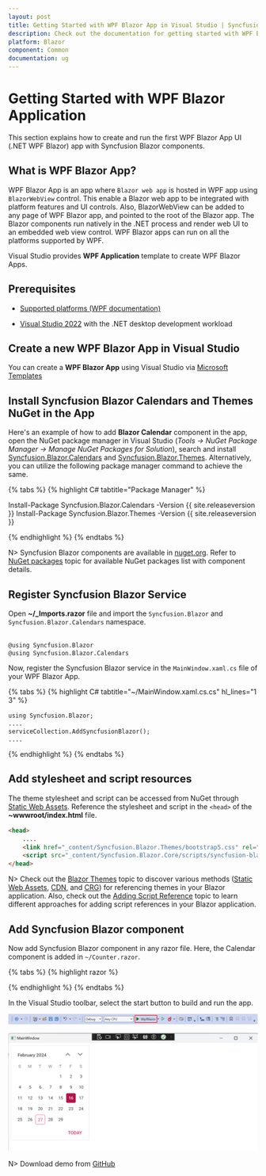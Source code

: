 ```yaml
---
layout: post
title: Getting Started with WPF Blazor App in Visual Studio | Syncfusion
description: Check out the documentation for getting started with WPF Blazor App and Syncfusion Blazor Components in Visual Studio and much more.
platform: Blazor
component: Common
documentation: ug
---
```


# Getting Started with WPF Blazor Application

This section explains how to create and run the first WPF Blazor App UI (.NET WPF Blazor) app with Syncfusion Blazor components.

## What is WPF Blazor App?

WPF Blazor App is an app where `Blazor web app` is hosted in WPF app using `BlazorWebView` control. This enable a Blazor web app to be integrated with platform features and UI controls. Also, BlazorWebView can be added to any page of WPF Blazor app, and pointed to the root of the Blazor app. The Blazor components run natively in the .NET process and render web UI to an embedded web view control. WPF Blazor apps can run on all the platforms supported by WPF.

Visual Studio provides **WPF Application** template to create WPF Blazor Apps.

## Prerequisites

* [Supported platforms (WPF documentation)](https://learn.microsoft.com/en-us/dotnet/desktop/wpf/overview/?view=netdesktop-8.0)

* [Visual Studio 2022](https://visualstudio.microsoft.com/vs/) with the .NET desktop development workload

## Create a new WPF Blazor App in Visual Studio

You can create a **WPF Blazor App** using Visual Studio via [Microsoft Templates](https://learn.microsoft.com/en-us/aspnet/core/blazor/hybrid/tutorials/wpf?view=aspnetcore-8.0)


## Install Syncfusion Blazor Calendars and Themes NuGet in the App

Here's an example of how to add **Blazor Calendar** component in the app, open the NuGet package manager in Visual Studio (*Tools → NuGet Package Manager → Manage NuGet Packages for Solution*), search and install [Syncfusion.Blazor.Calendars](https://www.nuget.org/packages/Syncfusion.Blazor.Calendars/) and [Syncfusion.Blazor.Themes](https://www.nuget.org/packages/Syncfusion.Blazor.Themes/). Alternatively, you can utilize the following package manager command to achieve the same.

{% tabs %}
{% highlight C# tabtitle="Package Manager" %}

Install-Package Syncfusion.Blazor.Calendars -Version {{ site.releaseversion }}
Install-Package Syncfusion.Blazor.Themes -Version {{ site.releaseversion }}

{% endhighlight %}
{% endtabs %}

N> Syncfusion Blazor components are available in [nuget.org](https://www.nuget.org/packages?q=syncfusion.blazor). Refer to [NuGet packages](https://blazor.syncfusion.com/documentation/nuget-packages) topic for available NuGet packages list with component details.

## Register Syncfusion Blazor Service

Open **~/_Imports.razor** file and import the `Syncfusion.Blazor` and `Syncfusion.Blazor.Calendars` namespace.

```cshtml

@using Syncfusion.Blazor
@using Syncfusion.Blazor.Calendars

```

Now, register the Syncfusion Blazor service in the `MainWindow.xaml.cs` file of your WPF Blazor App.

{% tabs %}
{% highlight C# tabtitle="~/MainWindow.xaml.cs.cs" hl_lines="1 3" %}

    using Syncfusion.Blazor;
    ....
    serviceCollection.AddSyncfusionBlazor();
    ....

{% endhighlight %}
{% endtabs %}

## Add stylesheet and script resources

The theme stylesheet and script can be accessed from NuGet through [Static Web Assets](https://blazor.syncfusion.com/documentation/appearance/themes#static-web-assets). Reference the stylesheet and script in the `<head>` of the **~wwwroot/index.html** file.

```html
<head>
    ....
    <link href="_content/Syncfusion.Blazor.Themes/bootstrap5.css" rel="stylesheet" />
    <script src="_content/Syncfusion.Blazor.Core/scripts/syncfusion-blazor.min.js" type="text/javascript"></script>
</head>
```
N> Check out the [Blazor Themes](https://blazor.syncfusion.com/documentation/appearance/themes) topic to discover various methods ([Static Web Assets](https://blazor.syncfusion.com/documentation/appearance/themes#static-web-assets), [CDN](https://blazor.syncfusion.com/documentation/appearance/themes#cdn-reference), and [CRG](https://blazor.syncfusion.com/documentation/common/custom-resource-generator)) for referencing themes in your Blazor application. Also, check out the [Adding Script Reference](https://blazor.syncfusion.com/documentation/common/adding-script-references) topic to learn different approaches for adding script references in your Blazor application.

## Add Syncfusion Blazor component

Now add Syncfusion Blazor component in any razor file. Here, the Calendar component is added in `~/Counter.razor`.

{% tabs %}
{% highlight razor %}

<SfCalendar TValue="DateTime"></SfCalendar>

{% endhighlight %}
{% endtabs %}

In the Visual Studio toolbar, select the start button to build and run the app.

![Build and run WPF Blazor App](images/wpf/start-button.png)

![WPF Blazor App with Syncfusion Blazor Components](images/wpf/wpf-blazor-calendar.png)

N> Download demo from [GitHub](https://github.com/SyncfusionExamples/WPF-Blazor-App-using-Syncfusion-Blazor-Components)
